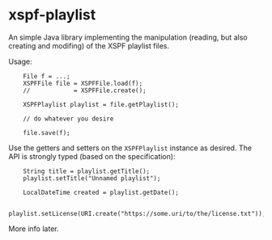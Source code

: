 # xspf-playlist

An simple Java library implementing the manipulation (reading, but also creating and modifing) of the XSPF playlist files.

Usage:
````
	File f = ...;
	XSPFFile file = XSPFFile.load(f);
	//            = XSPFFile.create();
	
	XSPFPlaylist playlist = file.getPlaylist();

	// do whatever you desire
	
	file.save(f);
````

Use the getters and setters on the `XSPFPlaylist` instance as desired. The API is strongly typed (based on the specification):
````
	String title = playlist.getTitle();
	playlist.setTitle("Unnamed playlist");
	
	LocalDateTime created = playlist.getDate();

	playlist.setLicense(URI.create("https://some.uri/to/the/license.txt"));
````

More info later.
	